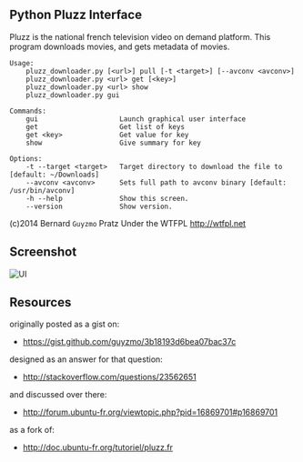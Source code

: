 Python Pluzz Interface
----------------------

Pluzz is the national french television video on demand platform.
This program downloads movies, and gets metadata of movies.

    Usage:
        pluzz_downloader.py [<url>] pull [-t <target>] [--avconv <avconv>]
        pluzz_downloader.py <url> get [<key>]
        pluzz_downloader.py <url> show
        pluzz_downloader.py gui

    Commands:
        gui                    Launch graphical user interface
        get                    Get list of keys
        get <key>              Get value for key
        show                   Give summary for key

    Options:
        -t --target <target>   Target directory to download the file to [default: ~/Downloads]
        --avconv <avconv>      Sets full path to avconv binary [default: /usr/bin/avconv]
        -h --help              Show this screen.
        --version              Show version.

(c)2014 Bernard `Guyzmo` Pratz
Under the WTFPL <http://wtfpl.net>

Screenshot
----------

![UI](http://m0g.net/stuff/pypluzz.png)

Resources
---------

originally posted as a gist on:

 * https://gist.github.com/guyzmo/3b18193d6bea07bac37c

designed as an answer for that question:

 * http://stackoverflow.com/questions/23562651

and discussed over there:

 * http://forum.ubuntu-fr.org/viewtopic.php?pid=16869701#p16869701

as a fork of:

 * http://doc.ubuntu-fr.org/tutoriel/pluzz.fr


